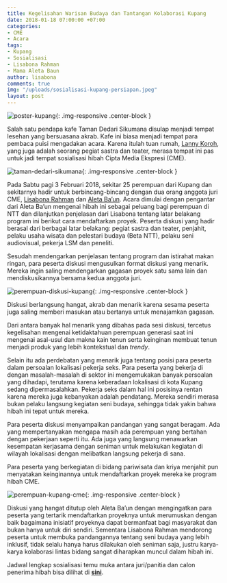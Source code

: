 ```yaml
---
title: Kegelisahan Warisan Budaya dan Tantangan Kolaborasi Kupang
date: 2018-01-18 07:00:00 +07:00
categories:
- CME
- Acara
tags:
- Kupang
- Sosialisasi
- Lisabona Rahman
- Mama Aleta Baun
author: lisabona
comments: true
img: "/uploads/sosialisasi-kupang-persiapan.jpeg"
layout: post
---
```


![poster-kupang](/uploads/poster-sosialisasi-kupang.jpeg "poster-kupang"){: .img-responsive .center-block }

Salah satu pendapa kafe Taman Dedari Sikumana disulap menjadi tempat lesehan yang bersuasana akrab. Kafe ini biasa menjadi tempat para pembaca puisi mengadakan acara. Karena itulah tuan rumah, [Lanny Koroh](http://kupang.tribunnews.com/2017/11/03/doktor-lanny-koroh-susuri-sekolah-sekolah-di-flores-timur-ini-yang-dilakukannya), yang juga adalah seorang pegiat sastra dan teater, merasa tempat ini pas untuk jadi tempat sosialisasi hibah Cipta Media Ekspresi (CME).

![taman-dedari-sikumana](/uploads/sosialisasi-kupang-persiapan.jpeg "taman-dedari-sikumana"){: .img-responsive .center-block }

Pada Sabtu pagi 3 Februari 2018, sekitar 25 perempuan dari Kupang dan sekitarnya hadir untuk berbincang-bincang dengan dua orang anggota juri CME, [Lisabona Rahman](http://www.ciptamedia.org/juri-cme/lisabona.html) dan [Aleta Ba’un](http://www.ciptamedia.org/juri-cme/aleta.html). Acara dimulai dengan pengantar dari Aleta Ba’un mengenai hibah ini sebagai peluang bagi perempuan di NTT dan dilanjutkan penjelasan dari Lisabona tentang latar belakang program ini berikut cara mendaftarkan proyek. Peserta diskusi yang hadir berasal dari berbagai latar belakang: pegiat sastra dan teater, penjahit, pelaku usaha wisata dan pelestari budaya (Beta NTT), pelaku seni audiovisual, pekerja LSM dan peneliti.

Sesudah mendengarkan penjelasan tentang program dan istirahat makan ringan, para peserta diskusi mengusulkan format diskusi yang menarik. Mereka ingin saling mendengarkan gagasan proyek satu sama lain dan mendiskusikannya bersama kedua anggota juri.

![perempuan-diskusi-kupang](/uploads/tanya-jawab-sosialisasi-kupang.jpeg "perempuan-diskusi-kupang"){: .img-responsive .center-block }

Diskusi berlangsung hangat, akrab dan menarik karena sesama peserta juga saling memberi masukan atau bertanya untuk menajamkan gagasan.

Dari antara banyak hal menarik yang dibahas pada sesi diskusi, tercetus kegelisahan mengenai ketidaktahuan perempuan generasi saat ini mengenai asal-usul dan makna kain tenun serta keinginan membuat tenun menjadi produk yang lebih kontekstual dan *trendy*.

Selain itu ada perdebatan yang menarik juga tentang posisi para peserta dalam persoalan lokalisasi pekerja seks. Para peserta yang bekerja di dengan masalah-masalah di sektor ini mengemukakan banyak persoalan yang dihadapi, terutama karena keberadaan lokalisasi di kota Kupang sedang dipermasalahkan. Pekerja seks dalam hal ini posisinya rentan karena mereka juga kebanyakan adalah pendatang. Mereka sendiri merasa bukan pelaku langsung kegiatan seni budaya, sehingga tidak yakin bahwa hibah ini tepat untuk mereka.

Para peserta diskusi menyampaikan pandangan yang sangat beragam. Ada yang mempertanyakan mengapa masih ada perempuan yang bertahan dengan pekerjaan seperti itu. Ada juga yang langsung menawarkan kesempatan kerjasama dengan seniman untuk melakukan kegiatan di wilayah lokalisasi dengan melibatkan langsung pekerja di sana.

Para peserta yang berkegiatan di bidang pariwisata dan kriya menjahit pun menyatakan keinginannya untuk mendaftarkan proyek mereka ke program hibah CME.

![perempuan-kupang-cme](/uploads/sosialisasi-cme-kupang.jpg "perempuan-kupang-cme"){: .img-responsive .center-block }

Diskusi yang hangat ditutup oleh Aleta Ba’un dengan mengingatkan para peserta yang tertarik mendaftarkan proyeknya untuk merumuskan dengan baik bagaimana inisiatif proyeknya dapat bermanfaat bagi masyarakat dan bukan hanya untuk diri sendiri. Sementara Lisabona Rahman mendorong peserta untuk membuka pandangannya tentang seni budaya yang lebih inklusif, tidak selalu hanya harus dilakukan oleh seniman saja, justru karya-karya kolaborasi lintas bidang sangat diharapkan muncul dalam hibah ini.

Jadwal lengkap sosialisasi temu muka antara juri/panitia dan calon penerima hibah bisa dilihat di **[sini](http://www.ciptamedia.org/ciptamediaekspresi/timeline-ekspresi-sosialisasi.html)**.
